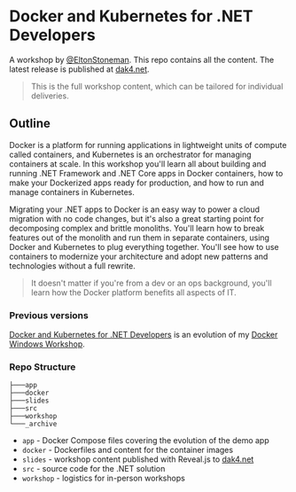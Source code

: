 # Docker and Kubernetes for .NET Developers

A workshop by [@EltonStoneman](https://twitter.com/EltonStoneman). This repo contains all the content. The latest release is published at [dak4.net](https://dak4.net).

> This is the full workshop content, which can be tailored for individual deliveries.

## Outline

Docker is a platform for running applications in lightweight units of compute called containers, and Kubernetes is an orchestrator for managing containers at scale. In this workshop you'll learn all about building and running .NET Framework and .NET Core apps in Docker containers, how to make your Dockerized apps ready for production, and how to run and manage containers in Kubernetes.

Migrating your .NET apps to Docker is an easy way to power a cloud migration with no code changes, but it's also a great starting point for decomposing complex and brittle monoliths. You'll learn how to break features out of the monolith and run them in separate containers, using Docker and Kubernetes to plug everything together. You'll see how to use containers to modernize your architecture and adopt new patterns and technologies without a full rewrite.

> It doesn't matter if you're from a dev or an ops background, you'll learn how the Docker platform benefits all aspects of IT.

### Previous versions

[Docker and Kubernetes for .NET Developers](https://dak4.net) is an evolution of my [Docker Windows Workshop](https://github.com/sixeyed/docker-windows-workshop). 

### Repo Structure

```
├───app
├───docker
├───slides
├───src
├───workshop
└───_archive
```

* `app` - Docker Compose files covering the evolution of the demo app
* `docker` - Dockerfiles and content for the container images
* `slides` - workshop content published with Reveal.js to [dak4.net](https://dak4.net)
* `src` - source code for the .NET solution
* `workshop` - logistics for in-person workshops

